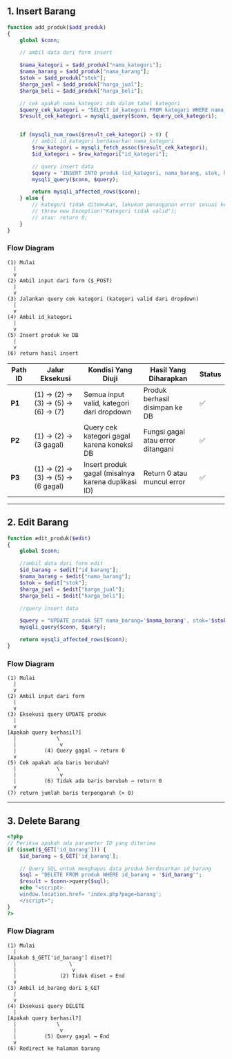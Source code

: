 ## 1. Insert Barang
```php
function add_produk($add_produk)
{
    global $conn;

    // ambil data dari form insert

    $nama_kategori = $add_produk["nama_kategori"];
    $nama_barang = $add_produk["nama_barang"];
    $stok = $add_produk["stok"];
    $harga_jual = $add_produk["harga_jual"];
    $harga_beli = $add_produk["harga_beli"];

    // cek apakah nama_kategori ada dalam tabel kategori
    $query_cek_kategori = "SELECT id_kategori FROM kategori WHERE nama_kategori = '$nama_kategori'";
    $result_cek_kategori = mysqli_query($conn, $query_cek_kategori);


    if (mysqli_num_rows($result_cek_kategori) > 0) {
        // ambil id_kategori berdasarkan nama_kategori
        $row_kategori = mysqli_fetch_assoc($result_cek_kategori);
        $id_kategori = $row_kategori["id_kategori"];

        // query insert data
        $query = "INSERT INTO produk (id_kategori, nama_barang, stok, harga_jual, harga_beli) VALUES ('$id_kategori', '$nama_barang', '$stok', '$harga_jual', '$harga_beli')";
        mysqli_query($conn, $query);

        return mysqli_affected_rows($conn);
    } else {
        // kategori tidak ditemukan, lakukan penanganan error sesuai kebutuhan
        // throw new Exception("Kategori tidak valid");
        // atau: return 0;
    }
}
```
### Flow Diagram
```
(1) Mulai
  |
  v
(2) Ambil input dari form ($_POST)
  |
  v
(3) Jalankan query cek kategori (kategori valid dari dropdown)
  |
  v
(4) Ambil id_kategori
  |
  v
(5) Insert produk ke DB
  |
  v
(6) return hasil insert
```


| Path ID | Jalur Eksekusi                    | Kondisi Yang Diuji                                 | Hasil Yang Diharapkan             | Status |
| ------- | --------------------------------- | -------------------------------------------------- | --------------------------------- | ------ |
| **P1**  | (1) → (2) → (3) → (5) → (6) → (7) | Semua input valid, kategori dari dropdown          | Produk berhasil disimpan ke DB    | ✅      |
| **P2**  | (1) → (2) → (3 gagal)             | Query cek kategori gagal karena koneksi DB         | Fungsi gagal atau error ditangani | ✅      |
| **P3**  | (1) → (2) → (3) → (5) → (6 gagal) | Insert produk gagal (misalnya karena duplikasi ID) | Return 0 atau muncul error        | ✅      |

---
## 2. Edit Barang
```php
function edit_produk($edit)
{
    global $conn;

    //ambil data dari form edit
    $id_barang = $edit["id_barang"];
    $nama_barang = $edit["nama_barang"];
    $stok = $edit["stok"];
    $harga_jual = $edit["harga_jual"];
    $harga_beli = $edit["harga_beli"];

    //query insert data

    $query = "UPDATE produk SET nama_barang='$nama_barang', stok='$stok', harga_jual='$harga_jual', harga_beli='$harga_beli' WHERE id_barang='$id_barang'";
    mysqli_query($conn, $query);

    return mysqli_affected_rows($conn);
}
```
### Flow Diagram
```
(1) Mulai
  |
  v
(2) Ambil input dari form
  |
  v
(3) Eksekusi query UPDATE produk
  |
  v
[Apakah query berhasil?]
  |             \
  |              v
  |         (4) Query gagal → return 0
  v
(5) Cek apakah ada baris berubah?
  |             \
  |              v
  |         (6) Tidak ada baris berubah → return 0
  v
(7) return jumlah baris terpengaruh (> 0)
```
---

## 3. Delete Barang
```php
<?php
// Periksa apakah ada parameter ID yang diterima
if (isset($_GET['id_barang'])) {
    $id_barang = $_GET['id_barang'];

    // Query SQL untuk menghapus data produk berdasarkan id_barang
    $sql = "DELETE FROM produk WHERE id_barang = '$id_barang'";
    $result = $conn->query($sql);
    echo "<script>
    window.location.href= 'index.php?page=barang';
    </script>";
}
?>
```
### Flow Diagram
```
(1) Mulai
  |
[Apakah $_GET['id_barang'] diset?]
  |                 \
  |                  v
  |              (2) Tidak diset → End
  v
(3) Ambil id_barang dari $_GET
  |
  v
(4) Eksekusi query DELETE
  |
[Apakah query berhasil?]
  |             \
  |              v
  |         (5) Query gagal → End
  v
(6) Redirect ke halaman barang

```

